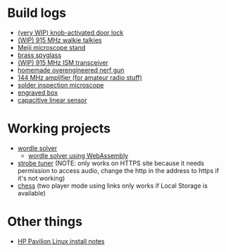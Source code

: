 # Build logs
- [(very WIP) knob-activated door lock](./builds/door-knab/knab.md)
- [(WIP) 915 MHz walkie talkies](./builds/walkie-talkies/talkie-walkies.md)
- [Meiji microscope stand](./builds/microscope-stand/stand.md)
- [brass spyglass](./builds/spyglass/spyglass.md)
- [(WIP) 915 MHz ISM transceiver](./builds/ism-transceiver/transceiver.md)
- [homemade overengineered nerf gun](./builds/nerf-gun/nerf.md)
- [144 MHz amplifier (for amateur radio stuff)](./builds/iss-amplifier/iss-amplifier.md)
- [solder inspection microscope](./builds/microscope/microscope.md)
- [engraved box](./builds/long-box/long-box.md)
- [capacitive linear sensor](./builds/linear-sensors/linear-sensors.md)

# Working projects
- [wordle solver](./wordle-solver/wordle.htm)
  - [wordle solver using WebAssembly](./wordle-solver/wordle-wasm.htm)
- [strobe tuner](./strobe-tuner/strobe.html) (NOTE: only works on HTTPS site because it needs permission to access audio, change the http in the address to https if it's not working)
- [chess](./chess.htm) (two player mode using links only works if Local Storage is available)

# Other things
- [HP Pavilion Linux install notes](./notes/hp-pavilion-15/setup.md)
